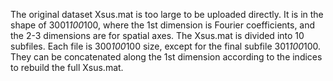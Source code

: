 The original dataset Xsus.mat is too large to be uploaded directly. It is in the shape of 3001*100*100, where the 1st dimension is Fourier coefficients, and the 2-3 dimensions are for spatial axes.
The Xsus.mat is divided into 10 subfiles. Each file is 300*100*100 size, except for the final subfile 301*100*100. They can be concatenated along the 1st dimension according to the indices to rebuild the full Xsus.mat.

